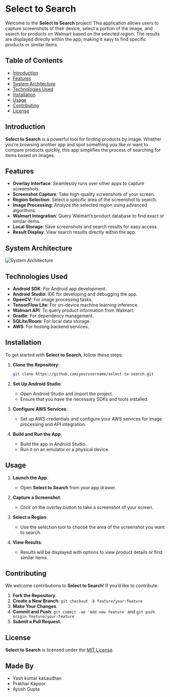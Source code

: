# Select to Search

Welcome to the **Select to Search** project! This application allows users to capture screenshots of their device, select a portion of the image, and search for products on Walmart based on the selected region. The results are displayed directly within the app, making it easy to find specific products or similar items.

## Table of Contents

- [Introduction](#introduction)
- [Features](#features)
- [System Architecture](#system-architecture)
- [Technologies Used](#technologies-used)
- [Installation](#installation)
- [Usage](#usage)
- [Contributing](#contributing)
- [License](#license)

## Introduction

**Select to Search** is a powerful tool for finding products by image. Whether you're browsing another app and spot something you like or want to compare products quickly, this app simplifies the process of searching for items based on images.

## Features

- **Overlay Interface**: Seamlessly runs over other apps to capture screenshots.
- **Screenshot Capture**: Take high-quality screenshots of your screen.
- **Region Selection**: Select a specific area of the screenshot to search.
- **Image Processing**: Analyze the selected region using advanced algorithms.
- **Walmart Integration**: Query Walmart’s product database to find exact or similar items.
- **Local Storage**: Save screenshots and search results for easy access.
- **Result Display**: View search results directly within the app.

## System Architecture

![System Architecture]([https://github.com/yourusername/select-to-search/raw/main/hello.png](https://github.com/vididvidid/walmartSparkathon/blob/main/Walmart%20Sparkathon.png))


## Technologies Used

- **Android SDK**: For Android app development.
- **Android Studio**: IDE for developing and debugging the app.
- **OpenCV**: For image processing tasks.
- **TensorFlow Lite**: For on-device machine learning inference.
- **Walmart API**: To query product information from Walmart.
- **Gradle**: For dependency management.
- **SQLite/Room**: For local data storage.
- **AWS**: For hosting backend services.

## Installation

To get started with **Select to Search**, follow these steps:

1. **Clone the Repository**:
    ```bash
    git clone https://github.com/yourusername/select-to-search.git
    ```

2. **Set Up Android Studio**:
    - Open Android Studio and import the project.
    - Ensure that you have the necessary SDKs and tools installed.

3. **Configure AWS Services**:
    - Set up AWS credentials and configure your AWS services for image processing and API integration.

4. **Build and Run the App**:
    - Build the app in Android Studio.
    - Run it on an emulator or a physical device.

## Usage

1. **Launch the App**:
   - Open **Select to Search** from your app drawer.

2. **Capture a Screenshot**:
   - Click on the overlay button to take a screenshot of your screen.

3. **Select a Region**:
   - Use the selection tool to choose the area of the screenshot you want to search.

4. **View Results**:
   - Results will be displayed with options to view product details or find similar items.

## Contributing

We welcome contributions to **Select to Search**! If you’d like to contribute:

1. **Fork the Repository**.
2. **Create a New Branch**: `git checkout -b feature/your-feature`
3. **Make Your Changes**.
4. **Commit and Push**: `git commit -am 'Add new feature'` and `git push origin feature/your-feature`
5. **Submit a Pull Request**.

## License

**Select to Search** is licensed under the [MIT License](LICENSE).

## Made By
- Yash kumar kasaudhan
- Prakhar Kapoor
- Ayush Gupta
